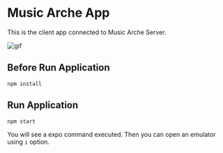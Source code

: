 # Music Arche App

This is the client app connected to Music Arche Server.

![gif](https://media.giphy.com/media/4oMoIbIQrvCjm/giphy.gif)

## Before Run Application

```code 
npm install
```

## Run Application

```code
npm start
```

You will see a expo command executed. Then you can open an emulator using `i` option.
